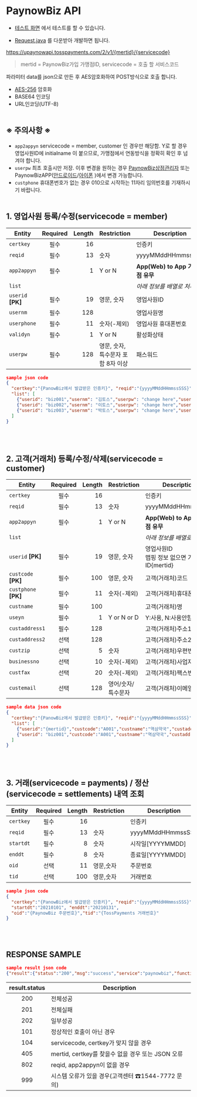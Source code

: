 # PaynowBiz API
* [테스트 화면](https://stg-paynowbiz.tosspayments.com/sample/v1View.do) 에서 테스트를 할 수 있습니다.

* [Request.java](https://github.com/PaynowBiz/v1/blob/main/Request.java) 를 다운받아 개발하면 됩니다.

https://upaynowapi.tosspayments.com/2/v1/{mertid}/{servicecode}
>mertid = PaynowBiz가입 가맹점ID, servicecode = 호출 할 서비스코드

파라미터 data를 json으로 만든 후 AES암호화하여 POST방식으로 호출 합니다.
 * [AES-256](https://github.com/PaynowBiz/v1/blob/main/AES256Util.java) 암호화 
 * BASE64 인코딩
 * URL인코딩(UTF-8)
<br/><br/>
## ※ 주의사항 ※
* `app2appyn` servicecode = member, customer 인 경우만 해당함. Y로 할 경우 영업사원ID에 initialname 이 붙으므로, 가맹점에서 연동방식을 정확히 확인 후 넘겨야 합니다.
* `userpw` 최초 호출시만 저장. 이후 변경을 원하는 경우 [PaynowBiz상점관리자](https://paynowbiz.tosspayments.com/pnbmert/) 또는 PaynowBizAPP([안드로이드](https://play.google.com/store/apps/details?id=com.lguopg.paynowauth&hl=ko&gl=US)/[아이폰](https://apps.apple.com/kr/app/%ED%8E%98%EC%9D%B4%EB%82%98%EC%9A%B0-%EB%B9%84%EC%A6%88-%EC%9D%B8%EC%A6%9D%EC%9A%A9/id1261678163) )에서 변경 가능합니다.
* `custphone` 휴대폰번호가 없는 경우 010으로 시작하는 11자리 임의번호를 기재하시기 바랍니다.
<br/><br/>
## 1. 영업사원 등록/수정(servicecode = member)
Entity|Required|Length|Restriction|Description
|-----|:-----:|-----:|-----|-----|
|`certkey`|필수|16||인증키|
|`reqid`|필수|13|숫자|yyyyMMddHHmmssSSS|
|`app2appyn`|필수|1|Y or N|**App(Web) to App 가맹점 유무**|
|`list`||||_아래 정보를 배열로 처리_|
|`userid` **[PK]**|필수|19|영문, 숫자|영업사원ID|
|`usernm`|필수|128||영업사원명|
|`userphone`|필수|11|숫자(-제외)|영업사원 휴대폰번호|
|`validyn`|필수|1|Y or N|활성화상태|
|`userpw`|필수|128|영문, 숫자, 특수문자 포함 8자 이상|패스워드|

```json
sample json code
{
  "certkey":"{PanowBiz에서 발급받은 인증키}", "reqid":"{yyyyMMddHHmmssSSS}", "app2appyn":"N",
  "list": [
    {"userid": "biz001","usernm": "김토스","userpw": "change here","userhp": "01012340001","validyn": "Y"},
    {"userid": "biz002","usernm": "이토스","userpw": "change here","userhp": "01012340002","validyn": "Y"},
    {"userid": "biz003","usernm": "박토스","userpw": "change here","userhp": "01012340003","validyn": "Y"}    
  ]
}
```
<br/><br/>
## 2. 고객(거래처) 등록/수정/삭제(servicecode = customer)
|Entity|Required|Length|Restriction|Description
|-----|:-----:|-----:|-----|-----|
|`certkey`|필수|16||인증키|
|`reqid`|필수|13|숫자|yyyyMMddHHmmssSSS|
|`app2appyn`|필수|1|Y or N|**App(Web) to App 가맹점 유무**|
|`list`|||| _아래 정보를 배열로 처리_|
|`userid` **[PK]**|필수|19|영문, 숫자	|영업사원ID<br/> 맵핑 정보 없으면 가맹점ID{mertid}|
|`custcode` **[PK]**|필수|100|영문, 숫자|고객(거래처)코드|
|`custphone` **[PK]**|필수|11|숫자(-제외)|고객(거래처)휴대폰번호|
|`custname`|필수|100||고객(거래처)명|
|`useyn`|필수|1|Y or N or D|Y:사용, N:사용안함, D:삭제|
|`custaddress1`|필수|128||고객(거래처)주소1|
|`custaddress2`|선택|128||고객(거래처)주소2|
|`custzip`|선택|5|숫자|고객(거래처)우편번호|
|`businessno`|선택|10|숫자(-제외)|고객(거래처)사업자번호|
|`custfax`|선택|20|숫자(-제외)|고객(거래처)팩스번호|
|`custemail`|선택|128|영어/숫자/특수문자|고객(거래처)이메일주소|

```json
sample data json code
{
  "certkey":"{PanowBiz에서 발급받은 인증키}", "reqid":"{yyyyMMddHHmmssSSS}", "app2appyn":"N",
  "list": [
    {"userid":"{mertid}","custcode":"A001","custname":"역삼약국","custaddress1":"서울시 강남구 역삼동 한국지식재산센터","custaddress2":"15층 역삼약국","custzip":"12345","custphone":"01012345678","custfax":"0212345678","custemail":"paynowbiz@tosspayments.com","useyn":"Y"},
    {"userid": "biz001","custcode":"A001","custname":"역삼약국","custaddress1":"서울시 강남구 역삼동 한국지식재산센터","custaddress2":"15층 역삼약국","custzip":"12345","custphone":"01077775678","custfax":"0212345678","custemail":"paynowbiz@tosspayments.com","useyn":"Y"}
  ]
}
```
<br/><br/>
## 3. 거래(servicecode = payments) / 정산(servicecode = settlements) 내역 조회
|Entity|Required|Length|Restriction|Description
|-----|:-----:|-----:|-----|-----|
|`certkey`|필수|16||인증키|
|`reqid`|필수|13|숫자|yyyyMMddHHmmssSSS|
|`startdt`|필수|8|숫자|시작일[YYYYMMDD]|
|`enddt`|필수|8|숫자|종료일[YYYYMMDD]|
|`oid`|선택|11|영문,숫자|주문번호|
|`tid`|선택|100|영문,숫자|거래번호|
```json
sample json code
{
  "certkey":"{PanowBiz에서 발급받은 인증키}", "reqid":"{yyyyMMddHHmmssSSS}", 
  "startdt":"20210101", "enddt":"20210131",
  "oid":"{PaynowBiz 주문번호}","tid":"{TossPayments 거래번호}"
}
```
<br/><br/>
## RESPONSE SAMPLE
```json
sample result json code
{"result":{"status":"200","msg":"success","service":"paynowbiz","function":"/v1/{mertid}/{servicecode}","data":"","result":"/K+VQ9mi4fuWXGWLqCPfNlbztOpJDJKy5WCXeb+/vRej42gfpEfXLzQok+c6rYg3","success":true}}
```
result.status|Description
:-----:|-----|
200|전체성공
201|전체실패
202|일부성공
101|정상적인 호출이 아닌 경우
104|servicecode, certkey가 맞지 않을 경우
405|mertid, certkey를 찾을수 없을 경우 또는 JSON 오류 
802|reqid, app2appyn이 없을 경우
999|시스템 오류가 있을 경우(고객센터 ☎1544-7772 문의)
